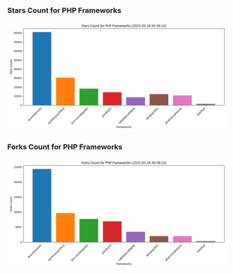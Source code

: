 ### Stars Count for PHP Frameworks

![Stars Chart](./archive/charts/20250516005810_stars_count.png)

### Forks Count for PHP Frameworks

![Forks Chart](./archive/charts/20250516005810_forks_count.png)

